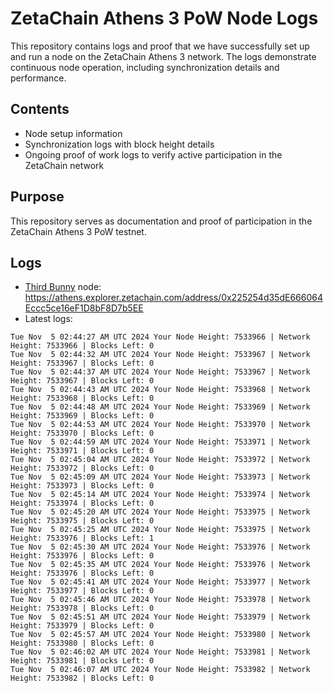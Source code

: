 # ZetaChain Athens 3 PoW Node Logs
This repository contains logs and proof that we have successfully set up and run a node on the ZetaChain Athens 3 network. The logs demonstrate continuous node operation, including synchronization details and performance.

## Contents
- Node setup information
- Synchronization logs with block height details
- Ongoing proof of work logs to verify active participation in the ZetaChain network

## Purpose
This repository serves as documentation and proof of participation in the ZetaChain Athens 3 PoW testnet.

## Logs

- [Third Bunny](https://thirdbunny.xyz/) node: https://athens.explorer.zetachain.com/address/0x225254d35dE666064Eccc5ce16eF1D8bF8D7b5EE
- Latest logs:
```
Tue Nov  5 02:44:27 AM UTC 2024 Your Node Height: 7533966 | Network Height: 7533966 | Blocks Left: 0
Tue Nov  5 02:44:32 AM UTC 2024 Your Node Height: 7533967 | Network Height: 7533967 | Blocks Left: 0
Tue Nov  5 02:44:37 AM UTC 2024 Your Node Height: 7533967 | Network Height: 7533967 | Blocks Left: 0
Tue Nov  5 02:44:43 AM UTC 2024 Your Node Height: 7533968 | Network Height: 7533968 | Blocks Left: 0
Tue Nov  5 02:44:48 AM UTC 2024 Your Node Height: 7533969 | Network Height: 7533969 | Blocks Left: 0
Tue Nov  5 02:44:53 AM UTC 2024 Your Node Height: 7533970 | Network Height: 7533970 | Blocks Left: 0
Tue Nov  5 02:44:59 AM UTC 2024 Your Node Height: 7533971 | Network Height: 7533971 | Blocks Left: 0
Tue Nov  5 02:45:04 AM UTC 2024 Your Node Height: 7533972 | Network Height: 7533972 | Blocks Left: 0
Tue Nov  5 02:45:09 AM UTC 2024 Your Node Height: 7533973 | Network Height: 7533973 | Blocks Left: 0
Tue Nov  5 02:45:14 AM UTC 2024 Your Node Height: 7533974 | Network Height: 7533974 | Blocks Left: 0
Tue Nov  5 02:45:20 AM UTC 2024 Your Node Height: 7533975 | Network Height: 7533975 | Blocks Left: 0
Tue Nov  5 02:45:25 AM UTC 2024 Your Node Height: 7533975 | Network Height: 7533976 | Blocks Left: 1
Tue Nov  5 02:45:30 AM UTC 2024 Your Node Height: 7533976 | Network Height: 7533976 | Blocks Left: 0
Tue Nov  5 02:45:35 AM UTC 2024 Your Node Height: 7533976 | Network Height: 7533976 | Blocks Left: 0
Tue Nov  5 02:45:41 AM UTC 2024 Your Node Height: 7533977 | Network Height: 7533977 | Blocks Left: 0
Tue Nov  5 02:45:46 AM UTC 2024 Your Node Height: 7533978 | Network Height: 7533978 | Blocks Left: 0
Tue Nov  5 02:45:51 AM UTC 2024 Your Node Height: 7533979 | Network Height: 7533979 | Blocks Left: 0
Tue Nov  5 02:45:57 AM UTC 2024 Your Node Height: 7533980 | Network Height: 7533980 | Blocks Left: 0
Tue Nov  5 02:46:02 AM UTC 2024 Your Node Height: 7533981 | Network Height: 7533981 | Blocks Left: 0
Tue Nov  5 02:46:07 AM UTC 2024 Your Node Height: 7533982 | Network Height: 7533982 | Blocks Left: 0
```
